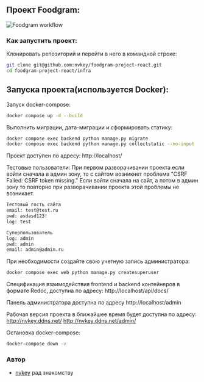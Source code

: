 ## Проект Foodgram:
![Foodgram workflow](https://github.com/nvkey/foodgram-project-react/actions/workflows/foodgram_workflow.yml/badge.svg)

### Как запустить проект:

Клонировать репозиторий и перейти в него в командной строке:
``` bash
git clone git@github.com:nvkey/foodgram-project-react.git
cd foodgram-project-react/infra
```
## Запуска проекта(используется Docker):

Запуск docker-compose:
``` bash
docker compose up -d --build 
```

Выполнить миграции, дата-миграции и сформировать статику:
``` bash
docker compose exec backend python manage.py migrate
docker compose exec backend python manage.py collectstatic --no-input 
```
Проект доступен по адресу:
http://localhost/


Тестовые пользователи:
При первом разворачивании проекта если войти сначала в админ зону, то с сайтом возникнет проблема "CSRF Failed: CSRF token missing." Если войти сначала на сайт, а потом в админ зону то повторно при разворачивании проекта этой проблемы не возникает.

``` bash
Тестовый гость сайта
email: test@test.ru
pwd: asdasd123!
log: test

Суперпользователь
log: admin
pwd: admin
email: admin@admin.ru

```

При необходимости создайте свою учетную запись администратора:
``` bash
docker compose exec web python manage.py createsuperuser
```

Спецификация взаимодействия frontend и backend контейнеров в формате Redoc, доступна по адресу:
http://localhost/api/docs/

Панель администратора доступна по адресу
http://localhost/admin


Рабочая версия проекта в ближайшее время будет доступна по адресу:
http://nvkey.ddns.net/
http://nvkey.ddns.net/admin/

Остановка docker-compose:
``` bash
docker-compose down -v 
```

### Автор
- [nvkey](https://github.com/nvkey) рад знакомству
